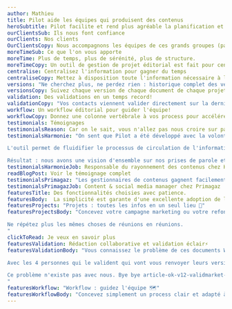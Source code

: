 ```yaml
---
author: Mathieu
title: Pilot aide les équipes qui produisent des contenus
heroSubtitle: Pilot facilite et rend plus agréable la planification et la production de contenus avec vos équipes, où qu'elles se trouvent.
ourClientsSub: Ils nous font confiance
ourClients: Nos clients
OurClientsCopy: Nous accompagnons les équipes de ces grands groupes (parfois depuis 2013) dans leurs campagnes marketing, refontes de sites, prises de parole sur les réseaux sociaux ou stratégies de marque employeur.
moreTimeSub: Ce que l'on vous apporte
moreTime: Plus de temps, plus de sérénité, plus de structure.
moreTimeCopy: Un outil de gestion de projet éditorial est fait pour centraliser l'information, organiser les tâches, répondre précisément et rapidement à des questions qui se répètent inlassablement tout au long de la journée. Pour le reste, c'est à vous.
centralise: Centralisez l'information pour gagner du temps
centraliseCopy: Mettez à disposition toute l'information nécessaire à la réalisation de votre campagne marketing. Ne multipliez pas les réunions.
versions: "Ne cherchez plus, ne perdez rien : historique complet des versions"
versionsCopy: Suivez chaque version de chaque document de chaque projet. Nous conservons tout, vous ne perdez rien et en une seconde vous avez accès à la dernière version.
validation: Des validations en un temps record!
validationCopy: "Vos contacts viennent valider directement sur la dernière version à jour, peuvent voir ce que d'autres valideurs modifient : plus de conflits, plus de débats."
workflow: Un workflow éditorial pour guider l'équipe!
workflowCopy: Donnez une colonne vertébrale à vos process pour accélérer la production et libérer la charge mentale de l'équipe.
testimonials: Témoignages
testimonialsReason: Car on le sait, vous n'allez pas nous croire sur parole.
testimonialsHarmonie: "On sent que Pilot a été développé avec la volonté de répondre aux besoins des utilisateurs, il correspond aux vraies problématiques liées aux métiers de la communication. 

L'outil permet de fluidifier le processus de circulation de l'information et des contenus en créant un cercle vertueux. 

Résultat : nous avons une vision d'ensemble sur nos prises de parole et notre plan de contact relationnel"
testimonialsHarmonieJob: Responsable du rayonnement des contenus chez Harmonie Mutuelle
readBlogPost: Voir le témoignage complet
testimonialsPrimagaz: "Les gestionnaires de contenus gagnent facilement 50% de temps de production et de validation."
testimonialsPrimagazJob: Content & social media manager chez Primagaz
featuresTitle: Des fonctionnalités choisies avec patience.
featuresBody:  La simplicité est garante d'une excellente adoption de l'outil au sein de votre équipe et de temps de formation réduits voire inexistants.
featuresProjects: "Projets : toutes les infos en un seul lieu 📂"
featuresProjectsBody: "Concevez votre campagne marketing ou votre refonte de site et notez toutes les informations en un endroit unique.

Ne répétez plus les mêmes choses de réunions en réunions.
"
clickToRead: Je veux en savoir plus     
featuresValidation: Rédaction collaborative et validation éclair⚡️  
featuresValidationBody: "Vous connaissez le problème de ces documents Word qui circulent de boites email en boites email ?                      

Avec les 4 personnes qui le valident qui vont vous renvoyer leurs versions que vous devrez fusionner ?

Ce problème n'existe pas avec nous. Bye bye article-ok-v12-validmarket-last.docx !
"
featuresWorkflow: "Workflow : guidez l'équipe 🗺️"
featuresWorkflowBody: "Concevez simplement un process clair et adapté à votre contexte. Notez en un seul endroit une information vitale : ce qui doit être fait pour passer du brouillon au \"prêt à publier\""
---
```

